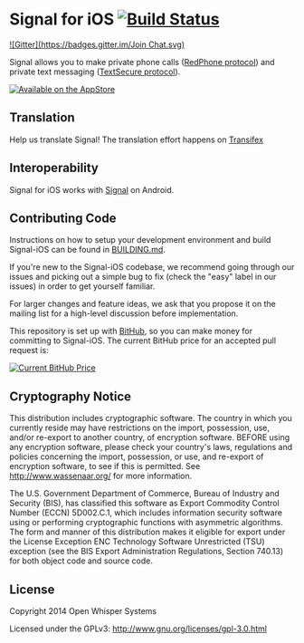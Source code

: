 # Signal for iOS [![Build Status](https://travis-ci.org/WhisperSystems/Signal-iOS.svg?branch=master)](https://travis-ci.org/WhisperSystems/Signal-iOS)
[![Gitter](https://badges.gitter.im/Join Chat.svg)](https://gitter.im/WhisperSystems/Signal-iOS?utm_source=badge&utm_medium=badge&utm_campaign=pr-badge&utm_content=badge)

Signal allows you to make private phone calls ([RedPhone protocol](https://github.com/WhisperSystems/RedPhone/wiki)) and private text messaging ([TextSecure protocol](https://github.com/WhisperSystems/Signal-Android/wiki)).

[![Available on the AppStore](http://cl.ly/WouG/Download_on_the_App_Store_Badge_US-UK_135x40.svg)](https://itunes.apple.com/app/id874139669)

## Translation

Help us translate Signal! The translation effort happens on [Transifex](https://www.transifex.com/projects/p/signal-ios/)

## Interoperability 

Signal for iOS works with [Signal](https://github.com/WhisperSystems/Signal-Android) on Android.

## Contributing Code
Instructions on how to setup your development environment and build Signal-iOS can be found in  [BUILDING.md](https://github.com/WhisperSystems/Signal-iOS/blob/master/BUILDING.md).

If you're new to the Signal-iOS codebase, we recommend going through our issues and picking out a simple bug to fix (check the "easy" label in our issues) in order to get yourself familiar.

For larger changes and feature ideas, we ask that you propose it on the mailing list for a high-level discussion before implementation.

This repository is set up with [BitHub](https://whispersystems.org/blog/bithub/), so you can make money for committing to Signal-iOS. The current BitHub price for an accepted pull request is:

[![Current BitHub Price](https://bithub.herokuapp.com/v1/status/payment/commit/)](https://whispersystems.org/blog/bithub/)

## Cryptography Notice

This distribution includes cryptographic software. The country in which you currently reside may have restrictions on the import, possession, use, and/or re-export to another country, of encryption software. 
BEFORE using any encryption software, please check your country's laws, regulations and policies concerning the import, possession, or use, and re-export of encryption software, to see if this is permitted. 
See <http://www.wassenaar.org/> for more information.

The U.S. Government Department of Commerce, Bureau of Industry and Security (BIS), has classified this software as Export Commodity Control Number (ECCN) 5D002.C.1, which includes information security software using or performing cryptographic functions with asymmetric algorithms. 
The form and manner of this distribution makes it eligible for export under the License Exception ENC Technology Software Unrestricted (TSU) exception (see the BIS Export Administration Regulations, Section 740.13) for both object code and source code.

## License

Copyright 2014 Open Whisper Systems

Licensed under the GPLv3: http://www.gnu.org/licenses/gpl-3.0.html
